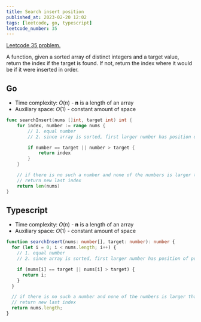 ```yaml
---
title: Search insert position
published_at: 2023-02-20 12:02
tags: [leetcode, go, typescript]
leetcode_number: 35
---
```


[Leetcode 35 problem.](https://leetcode.com/problems/search-insert-position/)

A function, given a sorted array of distinct integers and a target value, return
the index if the target is found. If not, return the index where it would be if
it were inserted in order.

## Go

- Time complexity: $O(n)$ - **n** is a length of an array
- Auxiliary space: $O(1)$ - constant amount of space

```go
func searchInsert(nums []int, target int) int {
    for index, number := range nums {
        // 1. equal number
        // 2. since array is sorted, first larger number has position of possible insert

		if number == target || number > target {
			return index
		}
	}

	// if there is no such a number and none of the numbers is larger than parameter number
	// return new last index
	return len(nums)
}
```

## Typescript

- Time complexity: $O(n)$ - **n** is a length of an array
- Auxiliary space: $O(1)$ - constant amount of space

```typescript
function searchInsert(nums: number[], target: number): number {
  for (let i = 0; i < nums.length; i++) {
    // 1. equal number
    // 2. since array is sorted, first larger number has position of possible insert

    if (nums[i] == target || nums[i] > target) {
      return i;
    }
  }

  // if there is no such a number and none of the numbers is larger than parameter number
  // return new last index
  return nums.length;
}
```
